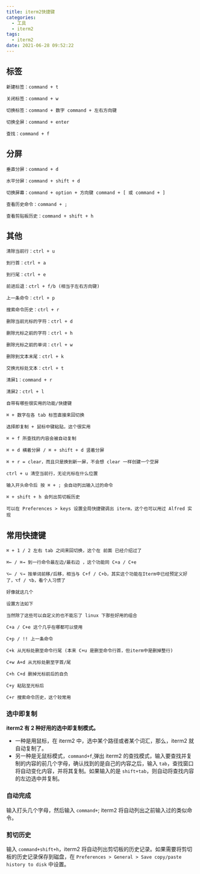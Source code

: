 ```yaml
---
title: iterm2快捷键
categories:
  - 工具
  - iterm2
tags:
  - iterm2
date: 2021-06-28 09:52:22
---
```


## 标签

```text
新建标签：command + t
 
关闭标签：command + w
 
切换标签：command + 数字 command + 左右方向键
 
切换全屏：command + enter
 
查找：command + f
```

## 分屏

```text
垂直分屏：command + d
 
水平分屏：command + shift + d
 
切换屏幕：command + option + 方向键 command + [ 或 command + ]
 
查看历史命令：command + ;
 
查看剪贴板历史：command + shift + h
```

## 其他

```text
清除当前行：ctrl + u
 
到行首：ctrl + a
 
到行尾：ctrl + e
 
前进后退：ctrl + f/b (相当于左右方向键)
 
上一条命令：ctrl + p
 
搜索命令历史：ctrl + r
 
删除当前光标的字符：ctrl + d
 
删除光标之前的字符：ctrl + h
 
删除光标之前的单词：ctrl + w
 
删除到文本末尾：ctrl + k
 
交换光标处文本：ctrl + t
 
清屏1：command + r
 
清屏2：ctrl + l
 
自带有哪些很实用的功能/快捷键
 
⌘ + 数字在各 tab 标签直接来回切换
 
选择即复制 + 鼠标中键粘贴，这个很实用
 
⌘ + f 所查找的内容会被自动复制
 
⌘ + d 横着分屏 / ⌘ + shift + d 竖着分屏
 
⌘ + r = clear，而且只是换到新一屏，不会想 clear 一样创建一个空屏
 
ctrl + u 清空当前行，无论光标在什么位置
 
输入开头命令后 按 ⌘ + ; 会自动列出输入过的命令
 
⌘ + shift + h 会列出剪切板历史
 
可以在 Preferences > keys 设置全局快捷键调出 iterm，这个也可以用过 Alfred 实现
```

## 常用快捷键

```text
⌘ + 1 / 2 左右 tab 之间来回切换，这个在 前面 已经介绍过了
 
⌘← / ⌘→ 到一行命令最左边/最右边 ，这个功能同 C+a / C+e
 
⌥← / ⌥→ 按单词前移/后移，相当与 C+f / C+b，其实这个功能在Iterm中已经预定义好了，⌥f / ⌥b，看个人习惯了
 
好像就这几个
 
设置方法如下
 
当然除了这些可以自定义的也不能忘了 linux 下那些好用的组合
 
C+a / C+e 这个几乎在哪都可以使用
 
C+p / !! 上一条命令
 
C+k 从光标处删至命令行尾 (本来 C+u 是删至命令行首，但iterm中是删掉整行)
 
C+w A+d 从光标处删至字首/尾
 
C+h C+d 删掉光标前后的自负
 
C+y 粘贴至光标后
 
C+r 搜索命令历史，这个较常用
```

### 选中即复制

**iterm2 有 2 种好用的选中即复制模式。**

- 一种是用鼠标，在 iterm2 中，选中某个路径或者某个词汇，那么，iterm2 就自动复制了。 　　
- 另一种是无鼠标模式，`command+f`,弹出 iterm2 的查找模式，输入要查找并复制的内容的前几个字母，确认找到的是自己的内容之后，输入 `tab`，查找窗口将自动变化内容，并将其复制。如果输入的是 `shift+tab`，则自动将查找内容的左边选中并复制。

### 自动完成

输入打头几个字母，然后输入 `command+`; iterm2 将自动列出之前输入过的类似命令。 　　

### 剪切历史

输入 `command+shift+h`，iterm2 将自动列出剪切板的历史记录。如果需要将剪切板的历史记录保存到磁盘，在 `Preferences > General > Save copy/paste history to disk` 中设置。


